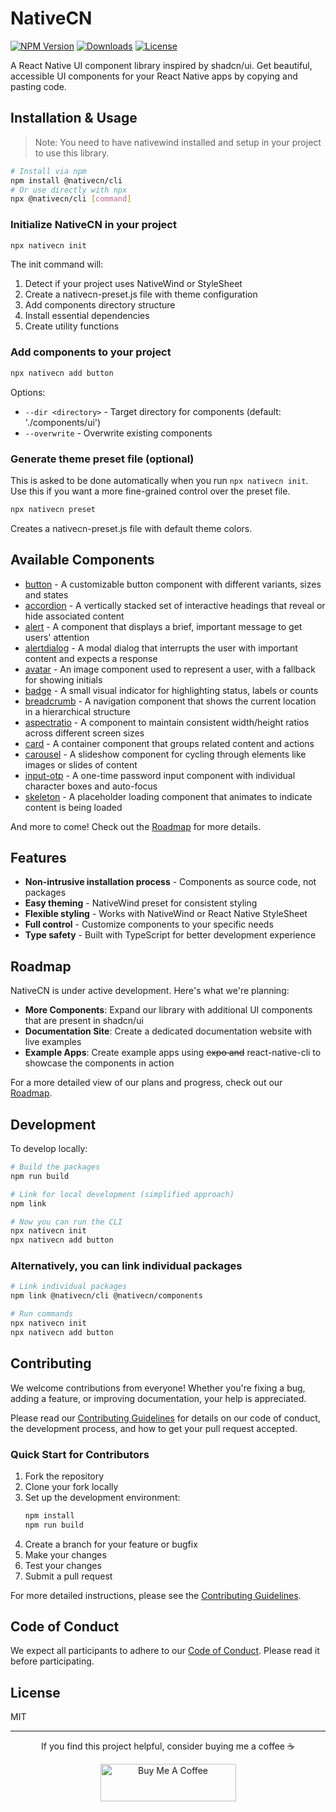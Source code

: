 # NativeCN

[![NPM Version](https://img.shields.io/npm/v/@nativecn/cli.svg)](https://www.npmjs.com/package/@nativecn/cli)
[![Downloads](https://img.shields.io/npm/dm/@nativecn/cli.svg)](https://www.npmjs.com/package/@nativecn/cli)
[![License](https://img.shields.io/npm/l/@nativecn/cli.svg)](https://github.com/tailwiinder/nativecn/blob/main/LICENSE)

A React Native UI component library inspired by shadcn/ui. Get beautiful, accessible UI components for your React Native apps by copying and pasting code.

## Installation & Usage

> Note: You need to have nativewind installed and setup in your project to use this library.

```bash
# Install via npm
npm install @nativecn/cli
# Or use directly with npx
npx @nativecn/cli [command]
```

### Initialize NativeCN in your project

```bash
npx nativecn init
```

The init command will:

1. Detect if your project uses NativeWind or StyleSheet
2. Create a nativecn-preset.js file with theme configuration
3. Add components directory structure
4. Install essential dependencies
5. Create utility functions

### Add components to your project

```bash
npx nativecn add button
```

Options:

- `--dir <directory>` - Target directory for components (default: './components/ui')
- `--overwrite` - Overwrite existing components

### Generate theme preset file (optional)

This is asked to be done automatically when you run `npx nativecn init`. Use this if you want a more fine-grained control over the preset file.

```bash
npx nativecn preset
```

Creates a nativecn-preset.js file with default theme colors.

## Available Components

- [button](https://github.com/tailwiinder/nativecn/tree/main/packages/cli/templates/button) - A customizable button component with different variants, sizes and states
- [accordion](https://github.com/tailwiinder/nativecn/tree/main/packages/cli/templates/accordion) - A vertically stacked set of interactive headings that reveal or hide associated content
- [alert](https://github.com/tailwiinder/nativecn/tree/main/packages/cli/templates/alert) - A component that displays a brief, important message to get users' attention
- [alertdialog](https://github.com/tailwiinder/nativecn/tree/main/packages/cli/templates/alertdialog) - A modal dialog that interrupts the user with important content and expects a response
- [avatar](https://github.com/tailwiinder/nativecn/tree/main/packages/cli/templates/avatar) - An image component used to represent a user, with a fallback for showing initials
- [badge](https://github.com/tailwiinder/nativecn/tree/main/packages/cli/templates/badge) - A small visual indicator for highlighting status, labels or counts
- [breadcrumb](https://github.com/tailwiinder/nativecn/tree/main/packages/cli/templates/breadcrumb) - A navigation component that shows the current location in a hierarchical structure
- [aspectratio](https://github.com/tailwiinder/nativecn/tree/main/packages/cli/templates/aspectratio) - A component to maintain consistent width/height ratios across different screen sizes
- [card](https://github.com/tailwiinder/nativecn/tree/main/packages/cli/templates/card) - A container component that groups related content and actions
- [carousel](https://github.com/tailwiinder/nativecn/tree/main/packages/cli/templates/carousel) - A slideshow component for cycling through elements like images or slides of content
- [input-otp](https://github.com/tailwiinder/nativecn/tree/main/packages/cli/templates/input-otp) - A one-time password input component with individual character boxes and auto-focus
- [skeleton](https://github.com/tailwiinder/nativecn/tree/main/packages/cli/templates/skeleton) - A placeholder loading component that animates to indicate content is being loaded

And more to come! Check out the [Roadmap](ROADMAP.md) for more details.

## Features

- **Non-intrusive installation process** - Components as source code, not packages
- **Easy theming** - NativeWind preset for consistent styling
- **Flexible styling** - Works with NativeWind or React Native StyleSheet
- **Full control** - Customize components to your specific needs
- **Type safety** - Built with TypeScript for better development experience

## Roadmap

NativeCN is under active development. Here's what we're planning:

- **More Components**: Expand our library with additional UI components that are present in shadcn/ui
- **Documentation Site**: Create a dedicated documentation website with live examples
- **Example Apps**: Create example apps using ~~expo and~~ react-native-cli to showcase the components in action

For a more detailed view of our plans and progress, check out our [Roadmap](ROADMAP.md).

## Development

To develop locally:

```bash
# Build the packages
npm run build

# Link for local development (simplified approach)
npm link

# Now you can run the CLI
npx nativecn init
npx nativecn add button
```

### Alternatively, you can link individual packages

```bash
# Link individual packages
npm link @nativecn/cli @nativecn/components

# Run commands
npx nativecn init
npx nativecn add button
```

## Contributing

We welcome contributions from everyone! Whether you're fixing a bug, adding a feature, or improving documentation, your help is appreciated.

Please read our [Contributing Guidelines](CONTRIBUTING.md) for details on our code of conduct, the development process, and how to get your pull request accepted.

### Quick Start for Contributors

1. Fork the repository
2. Clone your fork locally
3. Set up the development environment:
   ```bash
   npm install
   npm run build
   ```
4. Create a branch for your feature or bugfix
5. Make your changes
6. Test your changes
7. Submit a pull request

For more detailed instructions, please see the [Contributing Guidelines](CONTRIBUTING.md).

## Code of Conduct

We expect all participants to adhere to our [Code of Conduct](CODE_OF_CONDUCT.md). Please read it before participating.

## License

MIT

---

<div align="center">
  <p>If you find this project helpful, consider buying me a coffee ☕</p>
  <a href="https://buymeacoffee.com/tailwiinder">
    <img src="https://cdn.buymeacoffee.com/buttons/v2/default-yellow.png" alt="Buy Me A Coffee" width="217" height="60" />
  </a>
</div>
